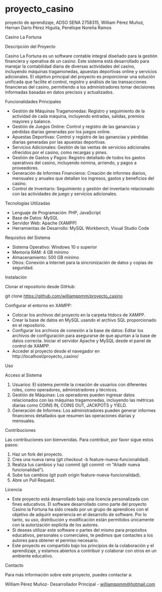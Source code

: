 # proyecto_casino
proyecto de aprendizaje, ADSO SENA 2758315, William Pérez Muñoz, Hernan Darío Pérez Higuita, Penélope Noreña Ramos

Casino La Fortuna

Descripción del Proyecto

Casino La Fortuna es un software contable integral diseñado para la gestión financiera y operativa de un casino. Este sistema está desarrollado para manejar la contabilidad diaria de diversas actividades del casino, incluyendo máquinas tragamonedas, apuestas deportivas online y servicios adicionales. El objetivo principal del proyecto es proporcionar una solución unificada que facilite el control, registro y análisis de las transacciones financieras del casino, permitiendo a los administradores tomar decisiones informadas basadas en datos precisos y actualizados.

Funcionalidades Principales

- Gestión de Máquinas Tragamonedas: Registro y seguimiento de la actividad de cada máquina, incluyendo entradas, salidas, premios mayores y balance.
- Gestión de Juegos Online: Control y registro de las ganancias y pérdidas diarias generadas por los juegos online.
- Apuestas Deportivas: Control y registro de las ganancias y pérdidas diarias generadas por las apuestas deportivas.
- Servicios Adicionales: Gestión de las ventas de servicios adicionales ofrecidos por el casino, como recargas y pines.
- Gestión de Gastos y Pagos: Registro detallado de todos los gastos operativos del casino, incluyendo nómina, arriendo, y pagos a proveedores.
- Generación de Informes Financieros: Creación de informes diarios, mensuales y anuales que detallan los ingresos, gastos y beneficios del casino.
- Control de Inventario: Seguimiento y gestión del inventario relacionado con las actividades de juego y servicios adicionales.
  
Tecnologías Utilizadas

- Lenguaje de Programación: PHP, JavaScript
- Base de Datos: MySQL
- Servidor Web: Apache (XAMPP)
- Herramientas de Desarrollo: MySQL Workbench, Visual Studio Code

Requisitos del Sistema

- Sistema Operativo: Windows 10 o superior
- Memoria RAM: 4 GB mínimo
- Almacenamiento: 500 GB mínimo
- Otros: Conexión a Internet para la sincronización de datos y copias de seguridad.

Instalación

Clonar el repositorio desde GitHub:

git clone https://github.com/williamppmm/proyecto_casino

Configurar el entorno en XAMPP:

- Colocar los archivos del proyecto en la carpeta htdocs de XAMPP.
- Crear la base de datos en MySQL usando el archivo SQL proporcionado en el repositorio.
- Configurar los archivos de conexión a la base de datos:
  Editar los archivos de configuración para asegurarse de que apuntan a la base de datos correcta.
  Iniciar el servidor Apache y MySQL desde el panel de control de XAMPP.
- Acceder al proyecto desde el navegador en http://localhost/proyecto_casino/

Uso

Acceso al Sistema
1. Usuarios: El sistema permite la creación de usuarios con diferentes roles, como operadores, administradores y técnicos.
2. Gestión de Máquinas: Los operadores pueden ingresar datos relacionados con las máquinas tragamonedas, incluyendo las métricas diarias como COINS IN, COINS OUT, JACKPOTS y YIELD.
3. Generación de Informes: Los administradores pueden generar informes financieros detallados que resumen las operaciones diarias y mensuales.

Contribuciones

Las contribuciones son bienvenidas. Para contribuir, por favor sigue estos pasos:

1. Haz un fork del proyecto.
2. Crea una nueva rama (git checkout -b feature-nueva-funcionalidad).
3. Realiza tus cambios y haz commit (git commit -m "Añadir nueva funcionalidad").
4. Sube tus cambios (git push origin feature-nueva-funcionalidad).
5. Abre un Pull Request.

Licencia

- Este proyecto está desarrollado bajo una licencia personalizada con fines educativos. El software desarrollado como parte del proyecto Casino la Fortuna ha sido creado por un grupo de aprendices con el objetivo de adquirir experiencia en el desarrollo de software. Por lo tanto, su uso, distribución y modificación están permitidos únicamente con la autorización explícita de los autores.
- Si deseas utilizar este software o partes del mismo para propósitos educativos, personales o comerciales, te pedimos que contactes a los autores para obtener el permiso necesario.
- Este proyecto es compartido bajo los principios de la colaboración y el aprendizaje, y estamos abiertos a contribuir y colaborar con otros en un ambiente educativo.

Contacto

Para más información sobre este proyecto, puedes contactar a:

William Pérez Muñoz- Desarrollador Principal - williamppmm@hotmail.com